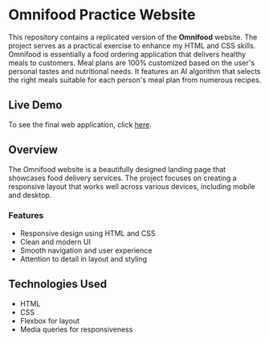# Omnifood Practice Website

This repository contains a replicated version of the **Omnifood** website. The project serves as a practical exercise to enhance my HTML and CSS skills.
Omnifood is essentially a food ordering application that delivers healthy meals to customers. Meal plans are 100% customized based on the user's personal tastes and nutritional needs. It features an AI algorithm that selects the right meals suitable for each person's meal plan from numerous recipes.

## Live Demo

To see the final web application, click [here](https://omnifood-practice-j.netlify.app/).

## Overview

The Omnifood website is a beautifully designed landing page that showcases food delivery services. The project focuses on creating a responsive layout that works well across various devices, including mobile and desktop.

### Features

- Responsive design using HTML and CSS
- Clean and modern UI
- Smooth navigation and user experience
- Attention to detail in layout and styling

## Technologies Used

- HTML
- CSS
- Flexbox for layout
- Media queries for responsiveness

